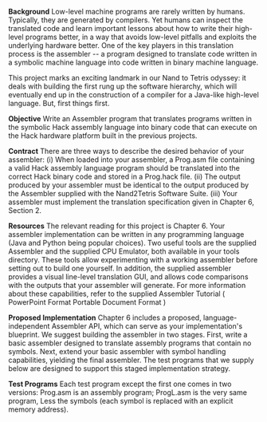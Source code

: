 
**Background**
Low-level machine programs are rarely written by humans. Typically, they are generated by compilers. Yet humans can inspect the translated code and learn important lessons about how to write their high-level programs better, in a way that avoids low-level pitfalls and exploits the underlying hardware better. One of the key players in this translation process is the assembler -- a program designed to translate code written in a symbolic machine language into code written in binary machine language.

This project marks an exciting landmark in our Nand to Tetris odyssey: it deals with building the first rung up the software hierarchy, which will eventually end up in the construction of a compiler for a Java-like high-level language. But, first things first.

**Objective**
Write an Assembler program that translates programs written in the symbolic Hack assembly language into binary code that can execute on the Hack hardware platform built in the previous projects.

**Contract**
There are three ways to describe the desired behavior of your assembler: (i) When loaded into your assembler, a Prog.asm file containing a valid Hack assembly language program should be translated into the correct Hack binary code and stored in a Prog.hack file. (ii) The output produced by your assembler must be identical to the output produced by the Assembler supplied with the Nand2Tetris Software Suite. (iii) Your assembler must implement the translation specification given in Chapter 6, Section 2.

**Resources**
The relevant reading for this project is Chapter 6. Your assembler implementation can be written in any programming language (Java and Python being popular choices). Two useful tools are the supplied Assembler and the supplied CPU Emulator, both available in your tools directory. These tools allow experimenting with a working assembler before setting out to build one yourself. In addition, the supplied assembler provides a visual line-level translation GUI, and allows code comparisons with the outputs that your assembler will generate. For more information about these capabilities, refer to the supplied Assembler Tutorial ( PowerPoint Format Portable Document Format )

**Proposed Implementation**
Chapter 6 includes a proposed, language-independent Assembler API, which can serve as your implementation's blueprint. We suggest building the assembler in two stages. First, write a basic assembler designed to translate assembly programs that contain no symbols. Next, extend your basic assembler with symbol handling capabilities, yielding the final assembler. The test programs that we supply below are designed to support this staged implementation strategy.

**Test Programs**
Each test program except the first one comes in two versions: Prog.asm is an assembly program; ProgL.asm is the very same program, Less the symbols (each symbol is replaced with an explicit memory address).
